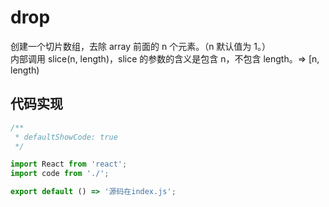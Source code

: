 # drop

创建一个切片数组，去除 array 前面的 n 个元素。（n 默认值为 1。）  
内部调用 slice(n, length)，slice 的参数的含义是包含 n，不包含 length。=> [n, length)

## 代码实现

```jsx
/**
 * defaultShowCode: true
 */

import React from 'react';
import code from './';

export default () => '源码在index.js';
```

